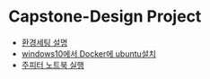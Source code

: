 # Capstone-Design Project 

* [환경세팅 설명](./Env_setting.md) 
* [windows10에서 Docker에 ubuntu설치](https://velog.io/@neo5188/Docker-windows10%EC%97%90%EC%84%9C-Docker%EC%97%90-ubuntu%EC%84%A4%EC%B9%98) 
* [주피터 노트북 실행](./launch_jupyter.md)
